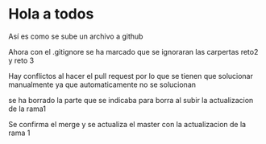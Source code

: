 # Hola a todos

Así es como se sube un archivo a github

Ahora con el .gitignore se ha marcado que se ignoraran las carpertas reto2 y reto 3

Hay conflictos al hacer el pull request por lo que se tienen que solucionar manualmente ya que automaticamente no se solucionan

se ha borrado la parte que se indicaba para borra al subir la actualizacion de la rama1 

Se confirma el merge y se actualiza el master con la actualizacion de la rama 1

